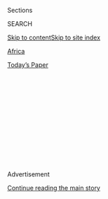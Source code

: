 <div id="app">

<div>

<div>

<div>

<div class="NYTAppHideMasthead css-1q2w90k e1suatyy0">

<div class="section css-ui9rw0 e1suatyy2">

<div class="css-eph4ug er09x8g0">

<div class="css-6n7j50">

</div>

<span class="css-1dv1kvn">Sections</span>

<div class="css-10488qs">

<span class="css-1dv1kvn">SEARCH</span>

</div>

[Skip to content](#site-content)[Skip to site
index](#site-index)

</div>

<div id="masthead-section-label" class="css-1wr3we4 eaxe0e00">

[Africa](https://www.nytimes3xbfgragh.onion/section/world/africa)

</div>

<div class="css-10698na e1huz5gh0">

</div>

</div>

<div id="masthead-bar-one" class="section hasLinks css-15hmgas e1csuq9d3">

<div class="css-uqyvli e1csuq9d0">

</div>

<div class="css-1uqjmks e1csuq9d1">

</div>

<div class="css-9e9ivx">

[](https://myaccount.nytimes3xbfgragh.onion/auth/login?response_type=cookie&client_id=vi)

</div>

<div class="css-1bvtpon e1csuq9d2">

[Today’s
Paper](https://www.nytimes3xbfgragh.onion/section/todayspaper)

</div>

</div>

</div>

</div>

<div data-aria-hidden="false">

<div id="site-content" data-role="main">

<div>

<div class="css-1aor85t" style="opacity:0.000000001;z-index:-1;visibility:hidden">

<div class="css-1hqnpie">

<div class="css-epjblv">

<span class="css-17xtcya">[Africa](/section/world/africa)</span><span class="css-x15j1o">|</span><span class="css-fwqvlz">Violent
End to an Era as Qaddafi Dies in
Libya</span>

</div>

<div class="css-k008qs">

<div class="css-1iwv8en">

<span class="css-18z7m18"></span>

<div>

</div>

</div>

<span class="css-1n6z4y"></span>

<div class="css-1705lsu">

<div class="css-4xjgmj">

<div class="css-4skfbu" data-role="toolbar" data-aria-label="Social Media Share buttons, Save button, and Comments Panel with current comment count" data-testid="share-tools">

  - 
  - 
  - 
  - 
    
    <div class="css-6n7j50">
    
    </div>

  - 
  - 

</div>

</div>

</div>

</div>

</div>

</div>

<div class="css-13pd83m">

</div>

<div id="top-wrapper" class="css-1sy8kpn">

<div id="top-slug" class="css-l9onyx">

Advertisement

</div>

[Continue reading the main
story](#after-top)

<div class="ad top-wrapper" style="text-align:center;height:100%;display:block;min-height:250px">

<div id="top" class="place-ad" data-position="top" data-size-key="top">

</div>

</div>

<div id="after-top">

</div>

</div>

<div id="sponsor-wrapper" class="css-1hyfx7x">

<div id="sponsor-slug" class="css-19vbshk">

Supported by

</div>

[Continue reading the main
story](#after-sponsor)

<div id="sponsor" class="ad sponsor-wrapper" style="text-align:center;height:100%;display:block">

</div>

<div id="after-sponsor">

</div>

</div>

<div class="css-1vkm6nb ehdk2mb0">

# Violent End to an Era as Qaddafi Dies in Libya

</div>

<div class="css-79elbk" data-testid="photoviewer-wrapper">

<div class="css-z3e15g" data-testid="photoviewer-wrapper-hidden">

</div>

<div class="css-1a48zt4 ehw59r15" data-testid="photoviewer-children">

![<span class="css-16f3y1r e13ogyst0" data-aria-hidden="true">Libyan
government fighters celebrated after routing the last remaining forces
loyal to Col. Muammar el-Qaddafi from the coastal town of Surt on
Thursday.</span><span class="css-cnj6d5 e1z0qqy90" itemprop="copyrightHolder"><span class="css-1ly73wi e1tej78p0">Credit...</span><span><span>Mauricio
Lima for The New York
Times</span></span></span>](https://static01.graylady3jvrrxbe.onion/images/2011/10/21/world/africa/21libyaspan/21libyaspan-articleLarge-v2.jpg?quality=75&auto=webp&disable=upscale)

</div>

</div>

<div class="css-xt80pu e12qa4dv0">

<div class="css-18e8msd">

<div class="css-vp77d3 epjyd6m0">

<div class="css-1baulvz">

By [<span class="css-1baulvz" itemprop="name">Kareem
Fahim</span>](https://www.nytimes3xbfgragh.onion/by/kareem-fahim),
[<span class="css-1baulvz" itemprop="name">Anthony
Shadid</span>](https://www.nytimes3xbfgragh.onion/by/anthony-shadid) and
[<span class="css-1baulvz last-byline" itemprop="name">Rick
Gladstone</span>](https://www.nytimes3xbfgragh.onion/by/rick-gladstone)

</div>

</div>

  - Oct. 20,
    2011

  - 
    
    <div class="css-4xjgmj">
    
    <div class="css-d8bdto" data-role="toolbar" data-aria-label="Social Media Share buttons, Save button, and Comments Panel with current comment count" data-testid="share-tools">
    
      - 
      - 
      - 
      - 
        
        <div class="css-6n7j50">
        
        </div>
    
      - 
      - 
    
    </div>
    
    </div>

</div>

</div>

<div class="section meteredContent css-1r7ky0e" name="articleBody" itemprop="articleBody">

<div class="css-1fanzo5 StoryBodyCompanionColumn">

<div class="css-53u6y8">

MISURATA, Libya — Col. Muammar el-Qaddafi’s last moments Thursday were
as violent as the uprising that overthrew him.

In a cellphone
[video](https://www.facebookcorewwwi.onion/photo.php?v=10150362178348094 "Link to video (graphic content)")
that went viral on the Internet, the deposed Libyan leader is seen
splayed on the hood of a truck and then stumbling amid a frenzied crowd,
seemingly begging for mercy. He is next seen on the ground, with
fighters grabbing his hair. Blood pours down his head, drenching his
golden brown khakis, as the crowd shouts, “God is great\!”

Colonel Qaddafi’s body was shown in later photographs, with bullet holes
apparently fired into his head at what forensic experts said was close
range, raising the possibility that he was executed by anti-Qaddafi
fighters.

The official version of events offered by Libya’s new leaders — that
Colonel Qaddafi was killed in a cross-fire — did not appear to be
supported by the photographs and videos that streamed over the Internet
all day long, raising questions about the government’s control of the
militias in a country that has been divided into competing regions and
factions.

</div>

</div>

<div class="css-1fanzo5 StoryBodyCompanionColumn">

<div class="css-53u6y8">

The conflicting accounts about how he was killed seemed to reflect an
instability that could trouble Libya long after the euphoria fades about
the demise of Colonel Qaddafi, who ruled Libya for nearly 42 years and
is the first of the autocrats to be killed in the Arab Spring uprisings.

</div>

</div>

<div class="css-79elbk" data-testid="photoviewer-wrapper">

<div class="css-z3e15g" data-testid="photoviewer-wrapper-hidden">

</div>

<div class="css-1a48zt4 ehw59r15" data-testid="photoviewer-children">

![<span class="css-16f3y1r e13ogyst0" data-aria-hidden="true">This still
image from a video apparently shows a bloodied Col. Muammar el-Qaddafi
after his capture by government
fighters.</span><span class="css-cnj6d5 e1z0qqy90" itemprop="copyrightHolder"><span class="css-1ly73wi e1tej78p0">Credit...</span><span>Libyan
TV, via Associated
Press</span></span>](https://static01.graylady3jvrrxbe.onion/images/2011/10/21/world/Libya-2-sub/Libya-2-sub-jumbo.jpg?quality=75&auto=webp&disable=upscale)

</div>

</div>

<div class="css-1fanzo5 StoryBodyCompanionColumn">

<div class="css-53u6y8">

At the same time, the flood of good news for the former rebels prompted
a collective sigh of relief and quieted talk of rivalries, as strangers
congratulated one another in the streets.

For weeks, as the fight for Surt, Colonel Qaddafi’s hometown and final
redoubt in the eight-month conflict, reached a bloody climax, NATO
forces and Libyan fighters had watched for an attempt by his armed
loyalists to flee and seek safety elsewhere. Soon after dawn, they did,
leaving urban bunkers in the Mediterranean town and heading west, said a
senior Western official in Europe knowledgeable about NATO’s operations
in Libya.

Around 8:30 a.m. local time, a convoy slipped out of a fortified
compound in Surt, the scene of one of the civil war’s bloodiest and
longest battles and a city that was on the verge of falling to Colonel
Qaddafi’s opponents.

</div>

</div>

<div class="css-1fanzo5 StoryBodyCompanionColumn">

<div class="css-53u6y8">

Before the convoy had traveled two miles, NATO officials said, it was
set upon by an American Predator drone and a French warplane. With the
attack the convoy “was stopped from progressing as it sought to flee
Surt but was not destroyed,” Defense Minister Gérard Longuet of France
said.

Only two vehicles in the convoy were hit, neither carrying Colonel
Qaddafi, a Western official said. But the rest of the convoy was forced
to detour and scatter. Anti-Qaddafi fighters rapidly descended on the
scene, telling Reuters they saw people fleeing through some nearby woods
and gave pursuit.

A field leader in Surt, who gave his name to Al Jazeera television as
Mohammed al-Laith, said that Colonel Qaddafi fled from a Jeep in the
convoy and dived into a large drainage pipe. After a gun battle backed
by his guards, he emerged. Mr. Laith told Al Jazeera that the former
Libyan leader had a Kalashnikov in one hand, a pistol in the
other.

<div class="css-79elbk" data-testid="photoviewer-wrapper">

<div class="css-z3e15g" data-testid="photoviewer-wrapper-hidden">

</div>

<div class="css-1a48zt4 ehw59r15" data-testid="photoviewer-children">

<div class="css-zgakxe erfvjey0">

<span class="css-1ly73wi e1tej78p0">Image</span>

<div class="css-zjzyr8">

<div data-testid="lazyimage-container" style="height:427.15532286212914px">

</div>

</div>

</div>

<span class="css-16f3y1r e13ogyst0" data-aria-hidden="true">Surt was
Colonel Qaddafi’s hometown and final redoubt in the eight-month
conflict.</span><span class="css-cnj6d5 e1z0qqy90" itemprop="copyrightHolder"><span class="css-1ly73wi e1tej78p0">Credit...</span><span>The
New York Times</span></span>

</div>

</div>

“What’s happening?” he quoted him as asking as he came out.

The video on Al Jazeera shows Colonel Qaddafi wounded, but clearly
alive. The network quoted a fighter saying that he had begged for help.
“Show me mercy\!” he was said to have cried. There was little of that,
in the video at least.

One fighter is seen pulling his hair, and others beat his limp body. Two
fighters interviewed by Al Jazeera said someone had struck his head with
a gun butt.

Omran Shaaban, 21, a Misurata fighter who claimed to have been the
first, along with a friend, to find Colonel Qaddafi, said he was already
wounded in the head and chest and bleeding in the drainage pipe and then
whisked away to an ambulance. Precisely how he died after that, Mr.
Shaaban said, was unclear.

</div>

</div>

<div class="css-1fanzo5 StoryBodyCompanionColumn">

<div class="css-53u6y8">

By all accounts, he was then taken in an ambulance to Misurata, a
coastal town to the west that fought perhaps the most ferocious battle
against Colonel Qaddafi’s government and whose fighters still celebrate
their reputation for martial prowess.

Holly Pickett, a freelance photojournalist working in Surt, reported in
a Twitter feed that she had seen Colonel Qaddafi’s body in an ambulance
headed for Misurata, along with 10 fighters inside with him. It was
unclear from her posts whether he was dead. “From the side door, I could
see a bare chest with bullet wound and a bloody hand. He was wearing
gold-colored pants,” she
[said](http://twitter.com/#!/hollypickett/status/127078287125131264 "Twitter post")
in one post.

Within an hour of the news of Colonel Qaddafi’s death, Libyans were
celebrating. “We have been waiting for this moment for a long time,”
Mahmoud Jibril, the prime minister of the Transitional National Council,
the interim government, said. “Muammar Qaddafi is dead.” He was speaking
at a news conference in Tripoli. Mahmoud Shammam, the council’s chief
spokesman, called it “the day of real liberation. We were serious about
giving him a fair trial.<span class="css-8l6xbc evw5hdy0">  </span>It
seems God has some other wish.”

</div>

</div>

![<span class="css-16f3y1r e13ogyst0">October 20, 2011 — Col. Muammar
el-Qaddafi was killed on Thursday as fighters battling vestiges of his
fallen regime seized his hometown of Surt, the interim government
said.</span>](https://static01.graylady3jvrrxbe.onion/images/2011/10/20/world/video-tc-111020-shadid/video-tc-111020-shadid-videoSmall.jpg)

<div class="css-1fanzo5 StoryBodyCompanionColumn">

<div class="css-53u6y8">

At least one of Colonel Qaddafi’s feared sons, Muatassim, was also
killed on Thursday, Libyan officials said, and there were unconfirmed
reports that another, Seif al-Islam, had been captured or wounded.

The Arab Twittersphere lighted up with gleeful comments, many of them
hinting at a similar fate awaiting other Arab dictators who have sought
to crush popular uprisings — most notably President Ali Abdullah Saleh
of Yemen and President Bashar al-Assad of Syria. One of them, also
referring to former President Zine el-Abidine Ben Ali of Tunisia and
former President Hosni Mubarak of Egypt, read: “Ben Ali escaped, Mubarak
is in jail, Qaddafi was killed. Which fate do you prefer, Ali Abdullah
Saleh? You can consult with Bashar.” Another was more direct: “Bashar
al-Assad, how do you feel today?”

No videos or photos appeared to show Colonel Qaddafi alive after the
ambulance spirited him away from Surt, though there was a debate over
who exactly was responsible for his death. NATO never claimed the
airstrike killed him, and some officials of the Transitional National
Council made clear he died at their own hands.

</div>

</div>

<div class="css-1fanzo5 StoryBodyCompanionColumn">

<div class="css-53u6y8">

A reporter accompanying Ali Tarhouni, the interim government’s oil and
finance minister, who visited Misurata to view the body, saw Colonel
Qaddafi splayed out on a mattress in the reception room of a private
home, shirtless, with bullet wounds in the chest and temple and blood on
his arms and hair. Three medical officials arrived, presumably to
conduct more forensic tests. News agencies quoted a spokesman for the
council in Benghazi as saying a doctor had examined Colonel Qaddafi’s
corpse in Misurata and found he had been shot in the head and abdomen.
The shot to the head was visible in photos that followed.

A remarkable feature of the Arab revolts is the degree to which almost
every incident is documented, usually by cellphone camera images. They
are almost instantly fed to the Internet and satellite channels, or
ferried by e-mail.

A flurry of images followed Colonel Qaddafi’s death. In one, broadcast
by Al Jazeera, his body is half-naked, bleeding on the pavement. Even
more dramatic is a video posted on
[YouTube](http://www.youtube.com/watch?v=KEPnIKI3Ivg&feature=youtu.be&t=41s&skipcontrinter=1 "Link to YouTube video.").
Celebrating fighters surround his corpse, which appears to have been
washed. Clearly visible is a gunshot wound to his
forehead.

</div>

</div>

<div class="sizeMedium layoutHorizontal css-rezhvw ejvbdkh1">

[](https://www.nytimes3xbfgragh.onion/slideshow/2011/10/20/world/africa/20111021-LIBYA.html)

<div class="css-5nx6oe">

## Battle for Libya | Oct. 20, 2011

<div class="css-1xhl2m">

14 Photos

View Slide Show
<span class="css-t4350i">›</span>

</div>

</div>

<div class="css-79elbk">

<div class="css-hyytny">

</div>

<div class="css-bsn42l">

<div class="css-zjzyr8">

<div data-testid="lazyimage-container" style="height:257.9036458333333px">

</div>

</div>

</div>

</div>

<div class="css-17ai7jg e15qwgfe0">

<span class="css-16f3y1r e13ogyst0">Thaier Al-Sudani/Reuters</span>

</div>

</div>

<div class="css-1fanzo5 StoryBodyCompanionColumn">

<div class="css-53u6y8">

A forensic pathologist in New York, Dr. Michael Baden, said in observing
the photos that there were as many as two bullet wounds and possibly
four in Colonel Qaddafi’s head. From what he saw, he believed the shots
were fired at fairly close range.

“It looks more like an execution than something that happened during a
struggle,” said Dr. Baden, a former New York City medical examiner. “Two
pretty identical-looking wounds like that would have been hard to do
from a distance.”

Late into the night, Libyans celebrated Colonel Qaddafi’s death, as did
some elsewhere in the Arab world, seeing it as a lesson to autocrats in
Yemen and Syria. “It is a historic moment,” said Abdel Hafez Ghoga, a
spokesman for the Transitional National Council. “It is the end of
tyranny and dictatorship. Qaddafi has met his fate.”

</div>

</div>

<div class="css-1fanzo5 StoryBodyCompanionColumn">

<div class="css-53u6y8">

Western leaders who helped the anti-Qaddafi fighters throughout the
conflict also hailed Colonel Qaddafi’s demise.

“We can definitely say that the Qaddafi regime has come to an end,”
President Obama said. “The dark shadow of tyranny has been lifted, and
with this enormous promise the Libyan people now have a great
responsibility to build an inclusive and tolerant and democratic Libya
that stands as the ultimate rebuke to Qaddafi’s dictatorship.”

But occasionally voiced in the Middle East was unease at the violence of
the moment, the fact that a bloody revolution ended with yet more
bloodshed. “It’s not acceptable to kill a person without trying him,”
said Louay Hussein, a Syrian opposition figure in Damascus. “I prefer to
see the tyrant behind bars.”

</div>

</div>

</div>

<div>

</div>

<div>

</div>

<div>

</div>

<div>

<div id="bottom-wrapper" class="css-1ede5it">

<div id="bottom-slug" class="css-l9onyx">

Advertisement

</div>

[Continue reading the main
story](#after-bottom)

<div id="bottom" class="ad bottom-wrapper" style="text-align:center;height:100%;display:block;min-height:90px">

</div>

<div id="after-bottom">

</div>

</div>

</div>

</div>

</div>

## Site Index

<div>

</div>

## Site Information Navigation

  - [© <span>2020</span> <span>The New York Times
    Company</span>](https://help.nytimes3xbfgragh.onion/hc/en-us/articles/115014792127-Copyright-notice)

<!-- end list -->

  - [NYTCo](https://www.nytco.com/)
  - [Contact
    Us](https://help.nytimes3xbfgragh.onion/hc/en-us/articles/115015385887-Contact-Us)
  - [Work with us](https://www.nytco.com/careers/)
  - [Advertise](https://nytmediakit.com/)
  - [T Brand Studio](http://www.tbrandstudio.com/)
  - [Your Ad
    Choices](https://www.nytimes3xbfgragh.onion/privacy/cookie-policy#how-do-i-manage-trackers)
  - [Privacy](https://www.nytimes3xbfgragh.onion/privacy)
  - [Terms of
    Service](https://help.nytimes3xbfgragh.onion/hc/en-us/articles/115014893428-Terms-of-service)
  - [Terms of
    Sale](https://help.nytimes3xbfgragh.onion/hc/en-us/articles/115014893968-Terms-of-sale)
  - [Site
    Map](https://spiderbites.nytimes3xbfgragh.onion)
  - [Help](https://help.nytimes3xbfgragh.onion/hc/en-us)
  - [Subscriptions](https://www.nytimes3xbfgragh.onion/subscription?campaignId=37WXW)

</div>

</div>

</div>

</div>
